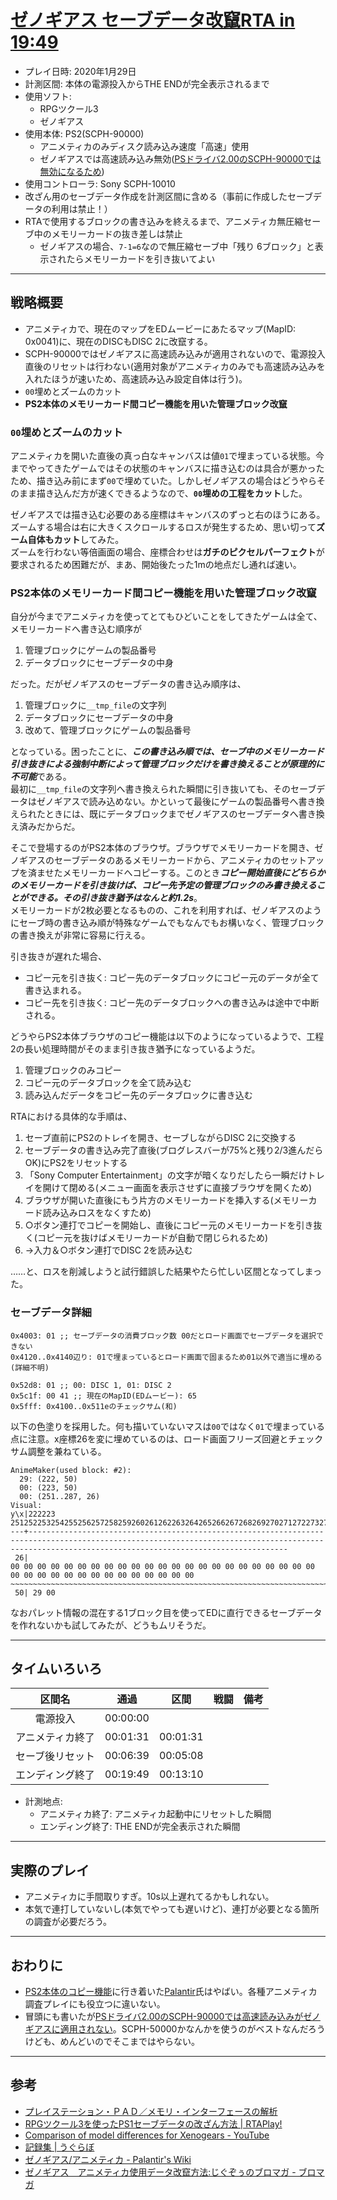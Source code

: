 # [ゼノギアス セーブデータ改竄RTA in 19:49](https://www.youtube.com/watch?v=OTb3aogFcIM)

- プレイ日時: 2020年1月29日
- 計測区間: 本体の電源投入からTHE ENDが完全表示されるまで
- 使用ソフト:
  - RPGツクール3
  - ゼノギアス
- 使用本体: PS2(SCPH-90000)
  - アニメティカのみディスク読み込み速度「高速」使用
  - ゼノギアスでは高速読み込み無効([PSドライバ2.00のSCPH-90000では無効になるため](https://www.youtube.com/watch?v=TvKFy7Wxbrk))
- 使用コントローラ: Sony SCPH-10010
- 改ざん用のセーブデータ作成を計測区間に含める（事前に作成したセーブデータの利用は禁止！）
- RTAで使用するブロックの書き込みを終えるまで、アニメティカ無圧縮セーブ中のメモリーカードの抜き差しは禁止
  - ゼノギアスの場合、`7-1=6`なので無圧縮セーブ中「残り 6ブロック」と表示されたらメモリーカードを引き抜いてよい

----

## 戦略概要

- アニメティカで、現在のマップをEDムービーにあたるマップ(MapID: 0x0041)に、現在のDISCもDISC 2に改竄する。
- SCPH-90000ではゼノギアスに高速読み込みが適用されないので、電源投入直後のリセットは行わない(適用対象がアニメティカのみでも高速読み込みを入れたほうが速いため、高速読み込み設定自体は行う)。
- `00`埋めとズームのカット
- **PS2本体のメモリーカード間コピー機能を用いた管理ブロック改竄**

### `00`埋めとズームのカット

アニメティカを開いた直後の真っ白なキャンバスは値`01`で埋まっている状態。今までやってきたゲームではその状態のキャンバスに描き込むのは具合が悪かったため、描き込み前にまず`00`で埋めていた。しかしゼノギアスの場合はどうやらそのまま描き込んだ方が速くできるようなので、**`00`埋めの工程をカット**した。

ゼノギアスでは描き込む必要のある座標はキャンバスのずっと右のほうにある。ズームする場合は右に大きくスクロールするロスが発生するため、思い切って**ズーム自体もカット**してみた。  
ズームを行わない等倍画面の場合、座標合わせは**ガチのピクセルパーフェクト**が要求されるため困難だが、まあ、開始後たった1mの地点だし通れば速い。

### PS2本体のメモリーカード間コピー機能を用いた管理ブロック改竄

自分が今までアニメティカを使ってとてもひどいことをしてきたゲームは全て、メモリーカードへ書き込む順序が
1. 管理ブロックにゲームの製品番号
2. データブロックにセーブデータの中身

だった。だがゼノギアスのセーブデータの書き込み順序は、

1. 管理ブロックに`__tmp_file`の文字列
2. データブロックにセーブデータの中身
3. 改めて、管理ブロックにゲームの製品番号

となっている。困ったことに、***この書き込み順では、セーブ中のメモリーカード引き抜きによる強制中断によって管理ブロックだけを書き換えることが原理的に不可能***である。  
最初に`__tmp_file`の文字列へ書き換えられた瞬間に引き抜いても、そのセーブデータはゼノギアスで読み込めない。かといって最後にゲームの製品番号へ書き換えられたときには、既にデータブロックまでゼノギアスのセーブデータへ書き換え済みだからだ。

そこで登場するのがPS2本体のブラウザ。ブラウザでメモリーカードを開き、ゼノギアスのセーブデータのあるメモリーカードから、アニメティカのセットアップを済ませたメモリーカードへコピーする。このとき***コピー開始直後にどちらかのメモリーカードを引き抜けば、コピー先予定の管理ブロックのみ書き換えることができる。その引き抜き猶予はなんと約1.2s***。  
メモリーカードが2枚必要となるものの、これを利用すれば、ゼノギアスのようにセーブ時の書き込み順が特殊なゲームでもなんでもお構いなく、管理ブロックの書き換えが非常に容易に行える。

引き抜きが遅れた場合、
- コピー元を引き抜く: コピー先のデータブロックにコピー元のデータが全て書き込まれる。
- コピー先を引き抜く: コピー先のデータブロックへの書き込みは途中で中断される。

どうやらPS2本体ブラウザのコピー機能は以下のようになっているようで、工程2の長い処理時間がそのまま引き抜き猶予になっているようだ。
1. 管理ブロックのみコピー
2. コピー元のデータブロックを全て読み込む
3. 読み込んだデータをコピー先のデータブロックに書き込む

RTAにおける具体的な手順は、
1. セーブ直前にPS2のトレイを開き、セーブしながらDISC 2に交換する
2. セーブデータの書き込み完了直後(ブログレスバーが75%と残り2/3進んだらOK)にPS2をリセットする
3. 「Sony Computer Entertainment」の文字が暗くなりだしたら一瞬だけトレイを開けて閉める(メニュー画面を表示させずに直接ブラウザを開くため)
4. ブラウザが開いた直後にもう片方のメモリーカードを挿入する(メモリーカード読み込みロスをなくすため)
5. ○ボタン連打でコピーを開始し、直後にコピー元のメモリーカードを引き抜く(コピー元を抜けばメモリーカードが自動で閉じられるため)
6. →入力＆○ボタン連打でDISC 2を読み込む

……と、ロスを削減しようと試行錯誤した結果やたら忙しい区間となってしまった。

### セーブデータ詳細

```
0x4003: 01 ;; セーブデータの消費ブロック数 00だとロード画面でセーブデータを選択できない
0x4120..0x4140辺り: 01で埋まっているとロード画面で固まるため01以外で適当に埋める(詳細不明)

0x52d8: 01 ;; 00: DISC 1, 01: DISC 2
0x5c1f: 00 41 ;; 現在のMapID(EDムービー): 65
0x5fff: 0x4100..0x511eのチェックサム(和)
```

以下の色塗りを採用した。何も描いていないマスは`00`ではなく`01`で埋まっている点に注意。x座標26を変に埋めているのは、ロード画面フリーズ回避とチェックサム調整を兼ねている。

```
AnimeMaker(used block: #2):
  29: (222, 50)
  00: (223, 50)
  00: (251..287, 26)
Visual:
y\x|222223                                                                                 251252253254255256257258259260261262263264265266267268269270271272273274275276277278279280281282283284285286287
---+------------------------------------------------------------------------------------------------------------------------------------------------------------------------------------------------------
 26|                                                                                        00 00 00 00 00 00 00 00 00 00 00 00 00 00 00 00 00 00 00 00 00 00 00 00 00 00 00 00 00 00 00 00 00 00 00 00 00
~~~~~~~~~~~~~~~~~~~~~~~~~~~~~~~~~~~~~~~~~~~~~~~~~~~~~~~~~~~~~~~~~~~~~~~~~~~~~~~~~~~~~~~~~~~~~~~~~~~~~~~~~~~~~~~~~~~~~~~~~~~~~~~~~~~~~~~~~~~~~~~~~~~~~~~~~~~~~~~~~~~~~~~~~~~~~~~~~~~~~~~~~~~~~~~~~~~~~~~~~~
 50| 29 00                                                                                                                                                                                                
```

なおパレット情報の混在する1ブロック目を使ってEDに直行できるセーブデータを作れないかも試してみたが、どうもムリそうだ。

----

## タイムいろいろ

|区間名|通過|区間|戦闘|備考|
|:---:|:---:|:---:|:---:|:---:|
|電源投入|00:00:00|||
|アニメティカ終了|00:01:31|00:01:31|||
|セーブ後リセット|00:06:39|00:05:08|||
|エンディング終了|00:19:49|00:13:10|||

- 計測地点:
  - アニメティカ終了: アニメティカ起動中にリセットした瞬間
  - エンディング終了: THE ENDが完全表示された瞬間

----

## 実際のプレイ

- アニメティカに手間取りすぎ。10s以上遅れてるかもしれない。
- 本気で連打していないし(本気でやっても遅いけど)、連打が必要となる箇所の調査が必要だろう。

----

## おわりに

- [PS2本体のコピー機能](http://www.palantir-k.net/palawiki/index.php?%E3%82%BC%E3%83%8E%E3%82%AE%E3%82%A2%E3%82%B9%2F%E3%82%A2%E3%83%8B%E3%83%A1%E3%83%86%E3%82%A3%E3%82%AB)に行き着いた[Palantir](https://twitter.com/Palantir_K)氏はやばい。各種アニメティカ調査プレイにも役立つに違いない。
- 冒頭にも書いたが[PSドライバ2.00のSCPH-90000では高速読み込みがゼノギアスに適用されない](https://www.youtube.com/watch?v=TvKFy7Wxbrk)。SCPH-50000かなんかを使うのがベストなんだろうけども、めんどいのでそこまではやらない。

----

## 参考

- [プレイステーション・ＰＡＤ／メモリ・インターフェースの解析](http://kaele.com/~kashima/games/ps_jpn.txt)
- [RPGツクール3を使ったPS1セーブデータの改ざん方法 | RTAPlay!](https://rta-play.info/tool/save-glitch/)
- [Comparison of model differences for Xenogears - YouTube](https://www.youtube.com/watch?v=TvKFy7Wxbrk)
- [記録集 | うぐらぼ](http://liveug.web.fc2.com/xenogears/speedrun/records.htm)
- [ゼノギアス/アニメティカ - Palantir's Wiki](http://www.palantir-k.net/palawiki/index.php?%E3%82%BC%E3%83%8E%E3%82%AE%E3%82%A2%E3%82%B9%2F%E3%82%A2%E3%83%8B%E3%83%A1%E3%83%86%E3%82%A3%E3%82%AB)
- [ゼノギアス　アニメティカ使用データ改竄方法:じぐぞぅのブロマガ - ブロマガ](https://ch.nicovideo.jp/Jiguzoooo/blomaga/ar1849949)
